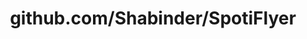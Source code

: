 ---
layout: post
title: github.com/Shabinder/SpotiFlyer
categories: link
tags: [انگلیسی, گیت‌هاب, برنامه‌نویسی]
---